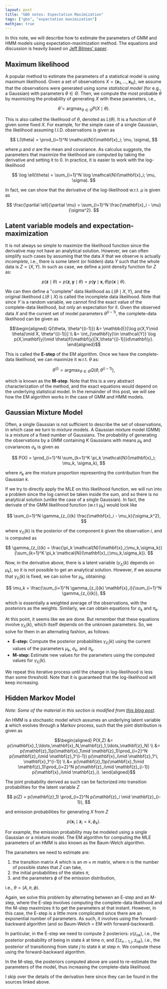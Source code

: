 ```yaml
---
layout: post
title: "GBO notes: Expectation Maximization"
tags: ["gbo", "expectation maximization"]
mathjax: true
---
```


In this note, we will describe how to estimate the parameters of GMM and HMM models using
expectation-maximization method. The equations and discussion is heavily based on 
[Jeff Bilmes' paper](https://f.hubspotusercontent40.net/hubfs/8111846/Unicon_October2020/pdf/bilmes-em-algorithm.pdf).

## Maximum likelihood

A popular method to estimate the parameters of a statistical model is using maximum
likelihood. Given a set of observations $X = \{\mathbf{x}_1, \ldots,\mathbf{x}_N\}$,
we assume that the observations were generated using some *statistical model* (for e.g.,
a Gaussian) with parameters $\theta \in \Theta$. Then, we compute the most probable
$\theta$ by maximizing the probability of generating $X$ with these parameters, i.e.,

$$ \hat{\theta} = \text{arg} \max_{\theta \in \Theta} P(X\mid\theta). $$

This is also called the likelihood of $\theta$, denoted as $L(\theta)$. It is a function
of $\theta$ given some fixed $X$. For example, for the simple case of a single Gaussian, 
the likelihood assuming I.I.D. observations is given as

$$ L(\theta) = \prod_{i=1}^N \mathcal{N}(\mathbf{x}_i; \mu, \sigma), $$

where $\mu$ and $\sigma$ are the mean and covariance. As calculus suggests, the parameters
that maximize the likelihood are computed by taking the derivative and setting it to 0. In
practice, it is easier to work with the log-likelihood

$$ \log \ell(\theta) = \sum_{i=1}^N \log \mathcal{N}(\mathbf{x}_i; \mu, \sigma). $$

In fact, we can show that the derivative of the log-likelihood w.r.t. $\mu$ is given as

$$ \frac{\partial \ell}{\partial \mu} = \sum_{i=1}^N \frac{\mathbf{x}_i - \mu}{\sigma^2}. $$

## Latent variable models and expectation-maximization

It is not always so simple to maximize the likelihood function since the derivative may
not have an analytical solution. However, we can often simplify such cases by assuming that
the data $X$ that we observe is actually *incomplete*, i.e., there is some latent (or hidden)
data $Y$ such that the whole data is $Z = (X,Y)$. In such as case, we define a joint density 
function for $Z$ as:

$$ p(\mathbf{z}\mid\theta) = p(\mathbf{z},\mathbf{y}\mid\theta) = p(\mathbf{y}\mid \mathbf{x},\theta)p(\mathbf{x}\mid \theta). $$

We can then define a "complete" data likelihood as $L(\theta\mid X,Y)$, and the original
likelihood $L(\theta\mid X)$ is called the incomplete data likelihood. Note that since $Y$
is a random variable, we cannot find the exact value of the complete-data likelihood, but 
only an expectation for it. Given the observed data $X$ and the current set of model
parameters $\theta^{(i-1)}$, the complete-data likelihood can be given as

$$\begin{aligned} 
Q(\theta, \theta^{(i-1)}) &= \mathbb{E}[\log p(X,Y\mid \theta)\mid X, \theta^{(i-1)}] \\ 
    &= \int_{\mathbf{y}\in \mathcal{Y}} \log p(X,\mathbf{y}\mid \theta)f(\mathbf{y}|X,\theta^{(i-1)})d\mathbf{y}. 
\end{aligned}$$

This is called the **E-step** of the EM algorithm. Once we have the complete-data likelihood,
we can maximize it w.r.t. $\theta$ as:

$$ \theta^{(i)} = \text{arg}\max_{\theta \in \Theta} Q(\theta, \theta^{(i-1)}), $$

which is known as the **M-step**. Note that this is a very abstract characterization of the method,
and the exact equations would depend on the underlying statistical model. In the remainder of
this post, we will see how the EM algorithm works in the case of GMM and HMM models.

## Gaussian Mixture Model

Often, a single Gaussian is not sufficient to describe the set of observations, in which case
we turn to *mixture* models. A Gaussian mixture model (GMM) is a mixture of a fixed number of
Gaussians. The probability of generating the observations by a GMM containing $K$ Gaussians
with means $\mu_k$ and covariances $\sigma_k$ is given as

$$ P(X) = \prod_{i=1}^N \sum_{k=1}^K \pi_k \mathcal{N}(\mathbf{x}_i; \mu_k, \sigma_k), $$

where $\pi_k$ are the mixture proportion representing the contribution from the Gaussian $k$.

If we try to directly apply the MLE on this likelihood function, we will run into a problem 
since the log cannot be taken inside the sum, and so there is no analytical solution (unlike
the case of a single Gaussian). In fact, the derivate of the GMM likelihood function (w.r.t $\mu_k$) would
look like

$$ \sum_{i=1}^N \gamma_{z_i}(k) \frac{\mathbf{x}_i - \mu_k}{\sigma_k^2}, $$

where $\gamma_{z_i}(k)$ is the posterior of the component $k$ given the observation $i$, and is 
computed as

$$ \gamma_{z_i}(k) = \frac{\pi_k \mathcal{N}(\mathbf{x}_i;\mu_k,\sigma_k)}{\sum_{k=1}^K \pi_k \mathcal{N}(\mathbf{x}_i;\mu_k,\sigma_k)}. $$

Now, in the derivative above, there is a latent variable ($\gamma_{z_i}(k)$ depends on $\mu_k$), so
it is not possible to get an analytical solution. However, if we assume that $\gamma_{z_i}(k)$ is fixed,
we can solve for $\mu_k$, obtaining:

$$ \mu_k = \frac{\sum_{i=1}^N \gamma_{z_i}(k) \mathbf{x}_i}{\sum_{i=1}^N \gamma_{z_i}(k)}, $$

which is essentially a weighted average of the observations, with the posteriors as the weights.
Similarly, we can obtain equations for $\sigma_k$ and $\pi_k$.

At this point, it seems like we are done. But remember that these equations involve $\gamma_{z_i}(k)$,
which itself depends on the unknown parameters. So, we solve for them in an alternating fashion, as follows:

* **E-step:** Compute the posterior probabilities $\gamma_{z_i}(k)$ using the current values of
the parameters $\mu_k$, $\sigma_k$, and $\pi_k$.
* **M-step:** Estimate new values for the parameters using the computed values for $\gamma_{z_i}(k)$.

We repeat this iterative process until the change in log-likelihood is less than some threshold. Note
that it is guaranteed that the log-likelihood will keep increasing.

## Hidden Markov Model

*Note: Some of the material in this section is modified from [this blog post](https://gregorygundersen.com/blog/2020/11/28/hmms/).*

An HMM is a stochastic model which assumes an underlying latent variable $\mathbf{z}$ which
evolves through a Markov process, such that the joint distribution is given as

$$\begin{aligned} 
P(X,Z) &= p(\mathbf{x}_1,\ldots,\mathbf{x}_N,\mathbf{z}_1,\ldots,\mathbf{z}_N) \\
    &= p(\mathbf{z}_1)p(\mathbf{x}_1\mid \mathbf{z}_1)\prod_{i=2}^N p(\mathbf{z}_i\mid \mathbf{z}_1^{i-1}) p(\mathbf{x}_i\mid \mathbf{z}_1^i, \mathbf{x}_1^{i-1}) \\
    &= p(\mathbf{z}_1)p(\mathbf{x}_1\mid \mathbf{z}_1)\prod_{i=2}^N p(\mathbf{z}_i\mid \mathbf{z}_{i-1}) p(\mathbf{x}_i\mid \mathbf{z}_i).
\end{aligned}$$

The joint probability derived as such can be factorized into transition probabilities for the 
latent variable $Z$

$$ p(Z) = p(\mathbf{z}_1) \prod_{i=2}^N p(\mathbf{z}_i \mid \mathbf{z}_{i-1}), $$

and emission probabilities for generating $X$ from $Z$

$$ p(\mathbf{x}_i \mid \mathbf{z}_i = k, \phi_k). $$

For example, the emission probability may be modeled using a single Gaussian or a mixture model. The EM algorithm
for computing the MLE parameters of an HMM is also known as the Baum-Welch algorithm.

The parameters we need to estimate are:

1. the transition matrix $A$ which is an $m \times m$ matrix, where $n$ is the number of possible
states that $Z$ can take,
2. the initial probabilities of the states $\pi$,
3. and the parameters $\phi$ of the emission distribution,

i.e., $\theta = (A, \pi, \phi)$.

Again, we solve this problem by alternating between an E-step and an M-step, where the
E-step involves computing the complete-data likelihood and the M-step maximizes it to get
the parameters at that instant. However, in this case, the E-step is a little more
complicated since there are an exponential number of parameters. As such, it involves
using the forward-backward algorithm (and so Baum-Welch = EM with forward-backward).

In particular, in the E-step we need to compute 2 posteriors: $\gamma(z_{nk})$, i.e., the
posterior probability of being in state $k$ at time $n$, and $\xi(z_{n-1,j},z_{nk})$, i.e.,
the posterior of transitioning from state $j$ to state $k$ at step $n$. We compute these
using the forward-backward algorithm.

In the M-step, the posteriors computed above are used to re-estimate the parameters of the
model, thus increasing the complete-data likelihood.

I skip over the details of the derivation here since they can be found in the sources linked
above.
